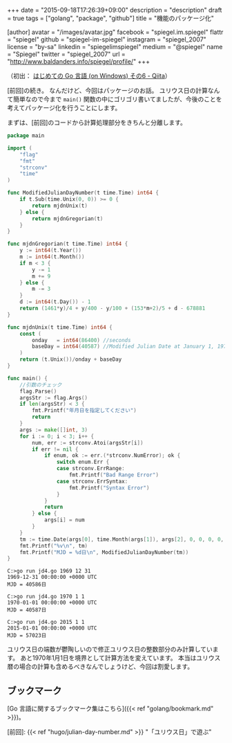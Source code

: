 +++
date = "2015-09-18T17:26:39+09:00"
description = "description"
draft = true
tags = ["golang", "package", "github"]
title = "機能のパッケージ化"

[author]
  avatar = "/images/avatar.jpg"
  facebook = "spiegel.im.spiegel"
  flattr = "spiegel"
  github = "spiegel-im-spiegel"
  instagram = "spiegel_2007"
  license = "by-sa"
  linkedin = "spiegelimspiegel"
  medium = "@spiegel"
  name = "Spiegel"
  twitter = "spiegel_2007"
  url = "http://www.baldanders.info/spiegel/profile/"
+++

（初出： [はじめての Go 言語 (on Windows) その6 - Qiita](http://qiita.com/spiegel-im-spiegel/items/404871d2bafd22bdbb90)）

[前回]の続き。
なんだけど、今回はパッケージのお話。
ユリウス日の計算なんて簡単なので今まで `main()` 関数の中にゴリゴリ書いてましたが、今後のことを考えてパッケージ化を行うことにします。

まずは、[前回]のコードから計算処理部分をきちんと分離します。

```go:jd4.go
package main

import (
	"flag"
	"fmt"
	"strconv"
	"time"
)

func ModifiedJulianDayNumber(t time.Time) int64 {
	if t.Sub(time.Unix(0, 0)) >= 0 {
		return mjdnUnix(t)
	} else {
		return mjdnGregorian(t)
	}
}

func mjdnGregorian(t time.Time) int64 {
	y := int64(t.Year())
	m := int64(t.Month())
	if m < 3 {
		y -= 1
		m += 9
	} else {
		m -= 3
	}
	d := int64(t.Day()) - 1
	return (1461*y)/4 + y/400 - y/100 + (153*m+2)/5 + d - 678881
}

func mjdnUnix(t time.Time) int64 {
	const (
		onday   = int64(86400) //seconds
		baseDay = int64(40587) //Modified Julian Date at January 1, 1970
	)
	return (t.Unix())/onday + baseDay
}

func main() {
	//引数のチェック
	flag.Parse()
	argsStr := flag.Args()
	if len(argsStr) < 3 {
		fmt.Printf("年月日を指定してください")
		return
	}
	args := make([]int, 3)
	for i := 0; i < 3; i++ {
		num, err := strconv.Atoi(argsStr[i])
		if err != nil {
			if enum, ok := err.(*strconv.NumError); ok {
				switch enum.Err {
				case strconv.ErrRange:
					fmt.Printf("Bad Range Error")
				case strconv.ErrSyntax:
					fmt.Printf("Syntax Error")
				}
			}
			return
		} else {
			args[i] = num
		}
	}
	tm := time.Date(args[0], time.Month(args[1]), args[2], 0, 0, 0, 0, time.UTC)
	fmt.Printf("%v\n", tm)
	fmt.Printf("MJD = %d日\n", ModifiedJulianDayNumber(tm))
}
```

```shell
C:>go run jd4.go 1969 12 31
1969-12-31 00:00:00 +0000 UTC
MJD = 40586日

C:>go run jd4.go 1970 1 1
1970-01-01 00:00:00 +0000 UTC
MJD = 40587日

C:>go run jd4.go 2015 1 1
2015-01-01 00:00:00 +0000 UTC
MJD = 57023日
```

ユリウス日の端数が鬱陶しいので修正ユリウス日の整数部分のみ計算しています。
あと1970年1月1日を境界として計算方法を変えています。
本当はユリウス暦の場合の計算も含めるべきなんでしょうけど、今回は割愛します。












## ブックマーク

[Go 言語に関するブックマーク集はこちら]({{< ref "golang/bookmark.md" >}})。

[Go 言語]: https://golang.org/ "The Go Programming Language"
[前回]: {{< ref "hugo/julian-day-number.md" >}} "「ユリウス日」で遊ぶ"
